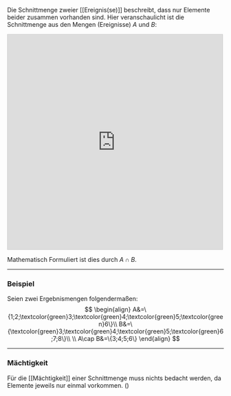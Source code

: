 Die Schnittmenge zweier [[Ereignis(se)]] beschreibt, dass nur Elemente beider zusammen vorhanden sind.
Hier veranschaulicht ist die Schnittmenge aus den Mengen (Ereignisse) $A$ und $B$:
<iframe src="https://www.desmos.com/calculator/eshpzakyhk?embed" width="500" height="500" style="border: 1px solid #ccc" frameborder=0></iframe>

Mathematisch Formuliert ist dies durch $A\cap B$.

---
### Beispiel
Seien zwei Ergebnismengen folgendermaßen:
$$
\begin{align}
	A&=\{1;2;\textcolor{green}3;\textcolor{green}4;\textcolor{green}5;\textcolor{green}6\}\\
	B&=\{\textcolor{green}3;\textcolor{green}4;\textcolor{green}5;\textcolor{green}6;7;8\}\\
	\\
	A\cap B&=\{3;4;5;6\}
\end{align}
$$

---
### Mächtigkeit
Für die [[Mächtigkeit]] einer Schnittmenge muss nichts bedacht werden, da Elemente jeweils nur einmal vorkommen.
()